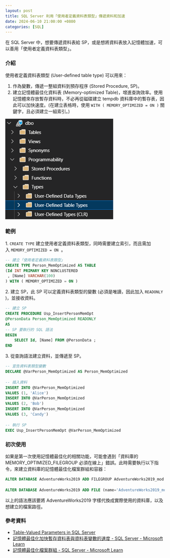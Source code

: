 ```yaml
---
layout: post
title: SQL Server 利用「使用者定義資料表類型」傳遞資料和加速
date: 2024-06-10 21:00:00 +0800
categories: [SQL]
--- 
```


在 SQL Server 中，想要傳遞資料表給 SP，或是想將資料表放入記憶體加速，可以善用「使用者定義資料表類型」。

### 介紹

使用者定義資料表類型 (User-defined table type) 可以用來：

1. 作為變數，傳遞一整組資料到預存程序 (Stored Procedure, SP)。
2. 建立記憶體最佳化資料表 (Memory-optimized Table)，增進查詢效率。使用記憶體來存放暫存資料時，不必再從磁碟建立 tempdb 資料庫中的暫存表，因此可以加快速度。(在建立表格時，使用 `WITH ( MEMORY_OPTIMIZED = ON )` 關鍵字，且必須建立一組索引。) 

![使用者定義資料表類型](/assets/imgs/2024-06-10/user_defined_table_type.png)  

### 範例  

1. `CREATE TYPE` 建立使用者定義資料表類型，同時需要建立索引，而且需加入 `MEMORY_OPTIMIZED = ON`  。

```sql
-- 建立「使用者定義資料表類型」
CREATE TYPE Person_MemOptimized AS TABLE
(Id INT PRIMARY KEY NONCLUSTERED 
 , [Name] VARCHAR(100)
) WITH ( MEMORY_OPTIMIZED = ON )
```

2\. 建立 SP，此 SP 可以定義資料表類型的變數 (必須是唯讀，因此加入 `READONLY`  )，並接收資料。

```sql
-- 建立 SP
CREATE PROCEDURE Usp_InsertPersonMemOpt
@PersonData Person_MemOptimized READONLY
AS
-- SP 要執行的 SQL 語法
BEGIN
    SELECT Id, [Name] FROM @PersonData ;
END
``` 

3\. 從查詢語法建立資料，並傳遞至 SP。

```sql
-- 宣告資料表類型變數
DECLARE @VarPerson_MemOptimized AS Person_MemOptimized 
 
-- 插入資料
INSERT INTO @VarPerson_MemOptimized 
VALUES (1, 'Alice')
INSERT INTO @VarPerson_MemOptimized 
VALUES (2, 'Bob')
INSERT INTO @VarPerson_MemOptimized 
VALUES (3, 'Candy')

-- 執行 SP
EXEC Usp_InsertPersonMemOpt @VarPerson_MemOptimized 
```

### 初次使用

如果是第一次使用記憶體最佳化的相關功能，可能會遇到「資料庫的 MEMORY_OPTIMIZED_FILEGROUP 必須在線上」錯誤。此時需要執行以下指令，來建立資料庫的記憶體最佳化檔案群組和容器：

```sql
ALTER DATABASE AdventureWorks2019 ADD FILEGROUP AdventureWorks2019_mod CONTAINS MEMORY_OPTIMIZED_DATA -- 為已有的資料庫增加群組

ALTER DATABASE AdventureWorks2019 ADD FILE (name='AdventureWorks2019_mod1', filename='c:\data\AdventureWorks2019_mod1') TO FILEGROUP AdventureWorks2019_mod  -- 為群組增加容器 
```

以上的語法應該要將 AdventureWorks2019 字樣代換成實際使用的資料庫，以及想建立的檔案路徑。

### 參考資料

- [Table-Valued Parameters in SQL Server](https://www.sqlshack.com/table-valued-parameters-in-sql-server/ )
- [記憶體最佳化加快暫存資料表與資料表變數的速度 - SQL Server - Microsoft Learn](https://learn.microsoft.com/zh-tw/sql/relational-databases/in-memory-oltp/faster-temp-table-and-table-variable-by-using-memory-optimization?view=sql-server-ver16 )
- [記憶體最佳化檔案群組 - SQL Server - Microsoft Learn](https://learn.microsoft.com/zh-tw/sql/relational-databases/in-memory-oltp/the-memory-optimized-filegroup?view=sql-server-ver16 )